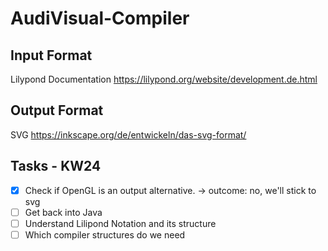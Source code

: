 # AudiVisual-Compiler

## Input Format
Lilypond Documentation https://lilypond.org/website/development.de.html

## Output Format
SVG https://inkscape.org/de/entwickeln/das-svg-format/

## Tasks - KW24
- [x] Check if OpenGL is an output alternative. -> outcome: no, we'll stick to svg
- [ ] Get back into Java
- [ ] Understand Lilipond Notation and its structure
- [ ] Which compiler structures do we need
